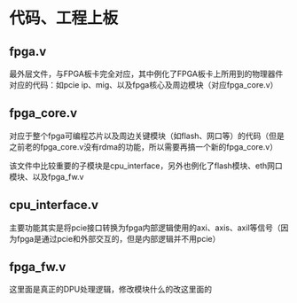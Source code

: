 # 代码、工程上板

## fpga.v

最外层文件，与FPGA板卡完全对应，其中例化了FPGA板卡上所用到的物理器件对应的代码：如pcie ip、mig、以及fpga核心及周边模块（对应fpga_core.v）

## fpga_core.v

对应于整个fpga可编程芯片以及周边关键模块（如flash、网口等）的代码（但是之前老的fpga_core.v没有rdma的功能，所以需要再搞一个新的fpga_core.v）

该文件中比较重要的子模块是cpu_interface，另外也例化了flash模块、eth网口模块、以及fpga_fw.v

## cpu_interface.v

主要功能其实是将pcie接口转换为fpga内部逻辑使用的axi、axis、axil等信号（因为fpga是通过pcie和外部交互的，但是内部逻辑并不用pcie）

## fpga_fw.v

这里面是真正的DPU处理逻辑，修改模块什么的改这里面的

